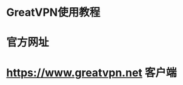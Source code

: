 # GreatVPN使用教程
官方网址
========
<a href="https://www.greatvpn.net" target="_blank">https://www.greatvpn.net</a>
客户端
========
